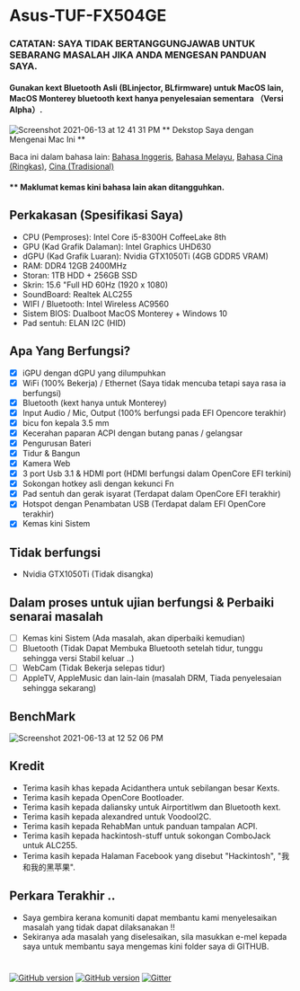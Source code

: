 # Asus-TUF-FX504GE
### CATATAN: SAYA TIDAK BERTANGGUNGJAWAB UNTUK SEBARANG MASALAH JIKA ANDA MENGESAN PANDUAN SAYA.
#### Gunakan kext Bluetooth Asli (BLinjector, BLfirmware) untuk MacOS lain, MacOS Monterey bluetooth kext hanya penyelesaian sementara （Versi Alpha）.

![Screenshot 2021-06-13 at 12 41 31 PM](https://user-images.githubusercontent.com/85815874/121795795-971d7800-cc46-11eb-9afa-556592a81087.png)
                                      ** Dekstop Saya dengan Mengenai Mac Ini **
                                      
Baca ini dalam bahasa lain: [Bahasa Inggeris](https://github.com/wilsomwong/Asus-TUF-FX504GE-Hackintosh/blob/main/MacOS%20Monterey/README.md), [Bahasa Melayu](https://github.com/wilsomwong/Asus-TUF-FX504GE-Hackintosh/blob/main/MacOS%20Monterey/README/README_mly.md ), [Bahasa Cina (Ringkas)](https://github.com/wilsomwong/Asus-TUF-FX504GE-Hackintosh/blob/main/MacOS%20Monterey/README/README_zh_cn.md), [Cina (Tradisional)](https://github.com/wilsomwong/Asus-TUF-FX504GE-Hackintosh/blob/main/MacOS%20Monterey/README/README_zh_tw.md)
#### ** Maklumat kemas kini bahasa lain akan ditangguhkan.

## Perkakasan (Spesifikasi Saya)
- CPU (Pemproses): Intel Core i5-8300H CoffeeLake 8th
- GPU (Kad Grafik Dalaman): Intel Graphics UHD630
- dGPU (Kad Grafik Luaran): Nvidia GTX1050Ti (4GB GDDR5 VRAM)
- RAM: DDR4 12GB 2400MHz
- Storan: 1TB HDD + 256GB SSD
- Skrin: 15.6 "Full HD 60Hz (1920 x 1080)
- SoundBoard: Realtek ALC255
- WIFI / Bluetooth: Intel Wireless AC9560
- Sistem BIOS: Dualboot MacOS Monterey + Windows 10
- Pad sentuh: ELAN I2C (HID)

## Apa Yang Berfungsi?
- [x] iGPU dengan dGPU yang dilumpuhkan
- [x] WiFi (100% Bekerja) / Ethernet (Saya tidak mencuba tetapi saya rasa ia berfungsi)
- [x] Bluetooth (kext hanya untuk Monterey)
- [x] Input Audio / Mic, Output (100% berfungsi pada EFI Opencore terakhir)
- [x] bicu fon kepala 3.5 mm
- [x] Kecerahan paparan ACPI dengan butang panas / gelangsar
- [x] Pengurusan Bateri
- [x] Tidur & Bangun
- [x] Kamera Web
- [x] 3 port Usb 3.1 & HDMI port (HDMI berfungsi dalam OpenCore EFI terkini)
- [x] Sokongan hotkey asli dengan kekunci Fn
- [x] Pad sentuh dan gerak isyarat (Terdapat dalam OpenCore EFI terakhir)
- [x] Hotspot dengan Penambatan USB (Terdapat dalam EFI OpenCore terakhir)
- [x] Kemas kini Sistem

## Tidak berfungsi
- Nvidia GTX1050Ti (Tidak disangka)

## Dalam proses untuk ujian berfungsi & Perbaiki senarai masalah
- [ ] Kemas kini Sistem (Ada masalah, akan diperbaiki kemudian)
- [ ] Bluetooth (Tidak Dapat Membuka Bluetooth setelah tidur, tunggu sehingga versi Stabil keluar ..)
- [ ] WebCam (Tidak Bekerja selepas tidur)
- [ ] AppleTV, AppleMusic dan lain-lain (masalah DRM, Tiada penyelesaian sehingga sekarang)

## BenchMark
![Screenshot 2021-06-13 at 12 52 06 PM](https://user-images.githubusercontent.com/85815874/121795848-0f843900-cc47-11eb-8b66-eff358a82c7d.png)

## Kredit
- Terima kasih khas kepada Acidanthera untuk sebilangan besar Kexts.
- Terima kasih kepada OpenCore Bootloader.
- Terima kasih kepada daliansky untuk Airportitlwm dan Bluetooth kext.
- Terima kasih kepada alexandred untuk VoodooI2C.
- Terima kasih kepada RehabMan untuk panduan tampalan ACPI.
- Terima kasih kepada hackintosh-stuff untuk sokongan ComboJack untuk ALC255.
- Terima kasih kepada Halaman Facebook yang disebut "Hackintosh", "我和我的黑苹果".

## Perkara Terakhir ..
- Saya gembira kerana komuniti dapat membantu kami menyelesaikan masalah yang tidak dapat dilaksanakan !!
- Sekiranya ada masalah yang diselesaikan, sila masukkan e-mel kepada saya untuk membantu saya mengemas kini folder saya di GITHUB.
#
[![GitHub version](https://img.shields.io/badge/OpenCore-0.7.0-brightgreen)](https://github.com/wilsomwong/Asus-TUF-FX504GE-Hackintosh/tree/main/MacOS%20Monterey/OpenCore%207.0%20EFI)
[![GitHub version](https://img.shields.io/badge/OpenCore-0.7.1-brightgreen)](https://github.com/wilsomwong/Asus-TUF-FX504GE-Hackintosh/tree/main/MacOS%20Monterey/OpenCore%207.1%20EFI)
[![Gitter](https://badges.gitter.im/Hackintosh-for-Asus-TUF-FX504/community.svg)](https://gitter.im/Hackintosh-for-Asus-TUF-FX504/community?utm_source=badge&utm_medium=badge&utm_campaign=pr-badge)
